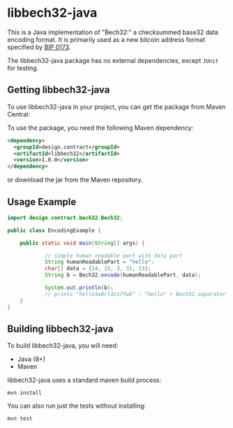 # libbech32-java

This is a Java implementation of "Bech32:" a checksummed base32 data
encoding format. It is primarily used as a new bitcoin address format
specified by [BIP 0173](https://github.com/bitcoin/bips/blob/master/bip-0173.mediawiki). 

The libbech32-java package has no external dependencies, except `JUnit` for testing.

## Getting libbech32-java

To use libbech32-java in your project, you can get
the package from Maven Central:

To use the package, you need the following Maven dependency:

```xml
<dependency>
  <groupId>design.contract</groupId>
  <artifactId>libbech32</artifactId>
  <version>1.0.0</version>
</dependency>
```

or download the jar from the Maven repository.

## Usage Example

```java
import design.contract.bech32.Bech32;

public class EncodingExample {

    public static void main(String[] args) {

            // simple human readable part with data part
            String humanReadablePart = "hello";
            char[] data = {14, 15, 3, 31, 13};
            String b = Bech32.encode(humanReadablePart, data);

            System.out.println(b);
            // prints "hello1w0rldcs7fw6" : "hello" + Bech32.separator + encoded data + 6 char checksum
    }
}
```

## Building libbech32-java

To build libbech32-java, you will need:

* Java (8+)
* Maven

libbech32-java uses a standard maven build process:

```console
mvn install
```

You can also run just the tests without installing:

```console
mvn test
```


